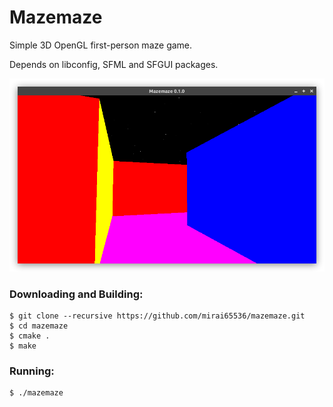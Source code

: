 Mazemaze
========
Simple 3D OpenGL first-person maze game.

Depends on libconfig, SFML and SFGUI packages.

![](screenshot.png)

### Downloading and Building:
```
$ git clone --recursive https://github.com/mirai65536/mazemaze.git
$ cd mazemaze
$ cmake .
$ make
```

### Running:
```
$ ./mazemaze
```
